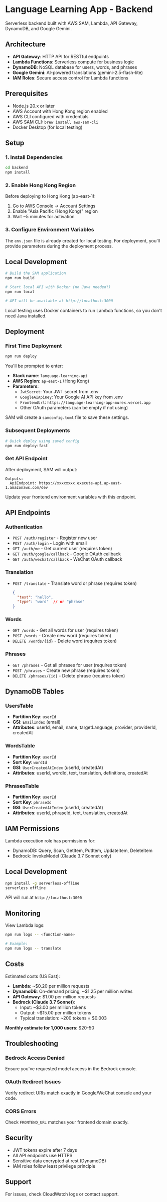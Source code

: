 # Language Learning App - Backend

Serverless backend built with AWS SAM, Lambda, API Gateway, DynamoDB, and Google Gemini.

## Architecture

- **API Gateway**: HTTP API for RESTful endpoints
- **Lambda Functions**: Serverless compute for business logic
- **DynamoDB**: NoSQL database for users, words, and phrases
- **Google Gemini**: AI-powered translations (gemini-2.5-flash-lite)
- **IAM Roles**: Secure access control for Lambda functions

## Prerequisites

- Node.js 20.x or later
- AWS Account with Hong Kong region enabled
- AWS CLI configured with credentials
- AWS SAM CLI: `brew install aws-sam-cli`
- Docker Desktop (for local testing)

## Setup

### 1. Install Dependencies

```bash
cd backend
npm install
```

### 2. Enable Hong Kong Region

Before deploying to Hong Kong (ap-east-1):

1. Go to AWS Console → Account Settings
2. Enable "Asia Pacific (Hong Kong)" region
3. Wait ~5 minutes for activation

### 3. Configure Environment Variables

The `env.json` file is already created for local testing. For deployment, you'll provide parameters during the deployment process.

## Local Development

```bash
# Build the SAM application
npm run build

# Start local API with Docker (no Java needed!)
npm run local

# API will be available at http://localhost:3000
```

Local testing uses Docker containers to run Lambda functions, so you don't need Java installed.

## Deployment

### First Time Deployment

```bash
npm run deploy
```

You'll be prompted to enter:
- **Stack name**: `language-learning-api`
- **AWS Region**: `ap-east-1` (Hong Kong)
- **Parameters**:
  - `JwtSecret`: Your JWT secret from .env
  - `GoogleAIApiKey`: Your Google AI API key from .env
  - `FrontendUrl`: `https://language-learning-app-murex.vercel.app`
  - Other OAuth parameters (can be empty if not using)

SAM will create a `samconfig.toml` file to save these settings.

### Subsequent Deployments

```bash
# Quick deploy using saved config
npm run deploy:fast
```

### Get API Endpoint

After deployment, SAM will output:
```
Outputs:
  ApiEndpoint: https://xxxxxxxx.execute-api.ap-east-1.amazonaws.com/dev
```

Update your frontend environment variables with this endpoint.

## API Endpoints

### Authentication

- `POST /auth/register` - Register new user
- `POST /auth/login` - Login with email
- `GET /auth/me` - Get current user (requires token)
- `GET /auth/google/callback` - Google OAuth callback
- `GET /auth/wechat/callback` - WeChat OAuth callback

### Translation

- `POST /translate` - Translate word or phrase (requires token)
  ```json
  {
    "text": "hello",
    "type": "word"  // or "phrase"
  }
  ```

### Words

- `GET /words` - Get all words for user (requires token)
- `POST /words` - Create new word (requires token)
- `DELETE /words/{id}` - Delete word (requires token)

### Phrases

- `GET /phrases` - Get all phrases for user (requires token)
- `POST /phrases` - Create new phrase (requires token)
- `DELETE /phrases/{id}` - Delete phrase (requires token)

## DynamoDB Tables

### UsersTable
- **Partition Key**: `userId`
- **GSI**: `EmailIndex` (email)
- **Attributes**: userId, email, name, targetLanguage, provider, providerId, createdAt

### WordsTable
- **Partition Key**: `userId`
- **Sort Key**: `wordId`
- **GSI**: `UserCreatedAtIndex` (userId, createdAt)
- **Attributes**: userId, wordId, text, translation, definitions, createdAt

### PhrasesTable
- **Partition Key**: `userId`
- **Sort Key**: `phraseId`
- **GSI**: `UserCreatedAtIndex` (userId, createdAt)
- **Attributes**: userId, phraseId, text, translation, createdAt

## IAM Permissions

Lambda execution role has permissions for:
- DynamoDB: Query, Scan, GetItem, PutItem, UpdateItem, DeleteItem
- Bedrock: InvokeModel (Claude 3.7 Sonnet only)

## Local Development

```bash
npm install -g serverless-offline
serverless offline
```

API will run at `http://localhost:3000`

## Monitoring

View Lambda logs:
```bash
npm run logs -- <function-name>

# Example:
npm run logs -- translate
```

## Costs

Estimated costs (US East):

- **Lambda**: ~$0.20 per million requests
- **DynamoDB**: On-demand pricing, ~$1.25 per million writes
- **API Gateway**: $1.00 per million requests
- **Bedrock (Claude 3.7 Sonnet)**:
  - Input: ~$3.00 per million tokens
  - Output: ~$15.00 per million tokens
  - Typical translation: ~200 tokens = $0.003

**Monthly estimate for 1,000 users**: $20-50

## Troubleshooting

### Bedrock Access Denied

Ensure you've requested model access in the Bedrock console.

### OAuth Redirect Issues

Verify redirect URIs match exactly in Google/WeChat console and your code.

### CORS Errors

Check `FRONTEND_URL` matches your frontend domain exactly.

## Security

- JWT tokens expire after 7 days
- All API endpoints use HTTPS
- Sensitive data encrypted at rest (DynamoDB)
- IAM roles follow least privilege principle

## Support

For issues, check CloudWatch logs or contact support.

